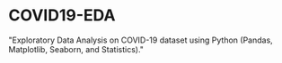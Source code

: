 # COVID19-EDA
"Exploratory Data Analysis on COVID-19 dataset using Python (Pandas, Matplotlib, Seaborn, and Statistics)."
